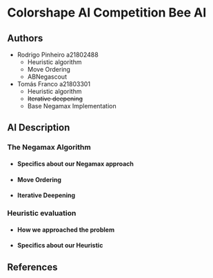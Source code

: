 # Colorshape AI Competition Bee AI

## Authors

* Rodrigo Pinheiro a21802488
  * Heuristic algorithm
  * Move Ordering
  * ABNegascout
* Tomás Franco a21803301
  * Heuristic algorithm
  * ~~Iterative deepening~~
  * Base Negamax Implementation

## AI Description

### The Negamax Algorithm

- #### Specifics about our Negamax approach

- #### Move Ordering
- #### Iterative Deepening

### Heuristic evaluation
- #### How we approached the problem
- #### Specifics about our Heuristic

## References